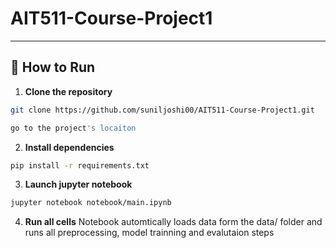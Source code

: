 # AIT511-Course-Project1

---

## 🚀 How to Run

1. **Clone the repository**
```bash
git clone https://github.com/suniljoshi00/AIT511-Course-Project1.git

go to the project's locaiton
```

2. **Install dependencies**
```bash
pip install -r requirements.txt
```

3. **Launch jupyter notebook**
```bash
jupyter notebook notebook/main.ipynb
```

4. **Run all cells**
Notebook automtically loads data form the data/ folder and runs all preprocessing, model trainning and evalutaion steps
